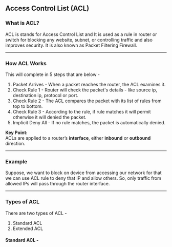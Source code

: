 ## Access Control List (ACL)

###  What is ACL?
ACL is stands for Access Control List and It is used as a rule in router or switch for blocking any website, subnet, or controlling traffic and also improves security. It is also known as Packet Filtering Firewall.

---

###  How ACL Works

This will complete in 5 steps that are below -

1. Packet Arrives - When a packet reaches the router, the ACL examines it.  
2. Check Rule 1 - Router will check the packet's details - like source ip, destination ip, protocol or port.
3. Check Rule 2 - The ACL compares the packet with its list of rules from top to bottom.  
4. Check Rule 3 - According to the rule, if rule matches it will permit otherwise it will denied the packet.
5. Implicit Deny All - If no rule matches, the packet is automatically denied.

 **Key Point:**  
ACLs are applied to a router’s **interface**, either **inbound** or **outbound** direction.

---

###  Example
Suppose, we want to block on device from accessing our network for that we can use ACL rule to deny that IP and allow others.
So, only traffic from allowed IPs will pass through the router interface.

---

###  Types of ACL
There are two types of ACL -
1. Standard ACL
2. Extended ACL

#### Standard ACL - 
